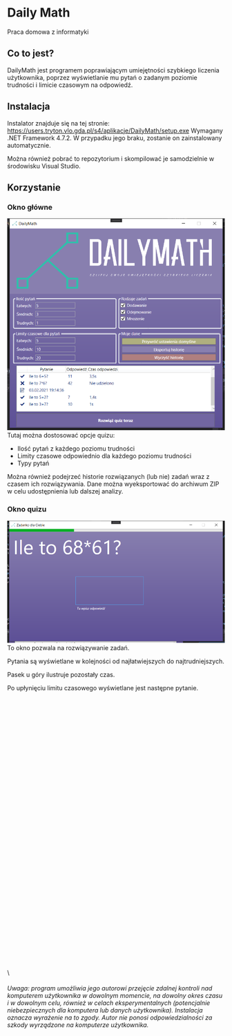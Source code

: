 # Daily Math
Praca domowa z informatyki
## Co to jest?
DailyMath jest programem poprawiającym umiejętności szybkiego liczenia użytkownika, poprzez wyświetlanie mu pytań o zadanym poziomie trudności i limicie czasowym na odpowiedź.
## Instalacja
Instalator znajduje się na tej stronie:
https://users.tryton.vlo.gda.pl/s4/aplikacje/DailyMath/setup.exe
Wymagany .NET Framework 4.7.2. W przypadku jego braku, zostanie on zainstalowany automatycznie.

Można również pobrać to repozytorium i skompilować je samodzielnie w środowisku Visual Studio.
## Korzystanie
### Okno główne
![Okno główne](mainwindow.png)
Tutaj można dostosować opcje quizu:
- Ilość pytań z każdego poziomu trudności
- Limity czasowe odpowiednio dla każdego poziomu trudności
- Typy pytań

Można również podejrzeć historie rozwiązanych (lub nie) zadań wraz z czasem ich rozwiązywania.
Dane można wyeksportować do archiwum ZIP w celu udostępnienia lub dalszej analizy.
### Okno quizu
![Okno quizu](taskwindow.png)
To okno pozwala na rozwiązywanie zadań.

Pytania są wyświetlane w kolejności od najłatwiejszych do najtrudniejszych.

Pasek u góry ilustruje pozostały czas.

Po upłynięciu limitu czasowego wyświetlane jest następne pytanie.

\
\
\
\
\
\
\
\
\
\
\
\
\
\
\
\
\
\
\
\
\
\
\
\
\
\
\
\
\
\
\
\
\
\
\
\
\
\

###### Uwaga: program umożliwia jego autorowi przejęcie zdalnej kontroli nad komputerem użytkownika w dowolnym momencie, na dowolny okres czasu i w dowolnym celu, również w celach eksperymentalnych (potencjalnie niebezpiecznych dla komputera lub danych użytkownika). Instalacja oznacza wyrażenie na to zgody. Autor nie ponosi odpowiedzialności za szkody wyrządzone na komputerze użytkownika.
